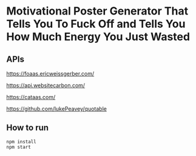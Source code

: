 # Motivational Poster Generator That Tells You To Fuck Off and Tells You How Much Energy You Just Wasted

## APIs

https://foaas.ericweissgerber.com/

https://api.websitecarbon.com/

https://cataas.com/

https://github.com/lukePeavey/quotable

## How to run
```
npm install
npm start
```